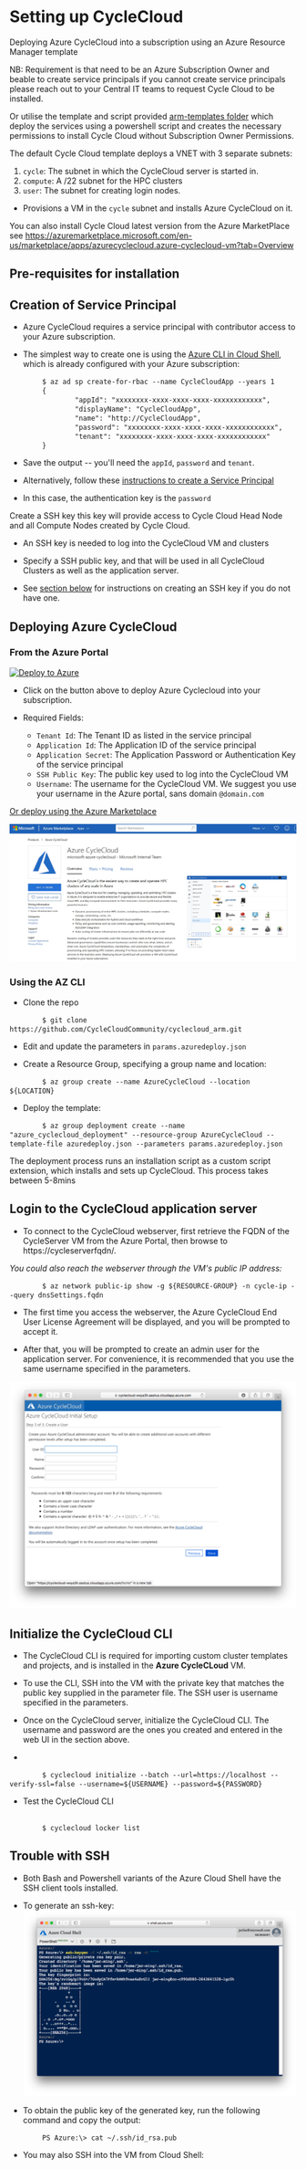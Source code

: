 # Setting up CycleCloud 

Deploying Azure CycleCloud into a subscription using an Azure Resource Manager template 

NB: Requirement is that need to be an Azure Subscription Owner and beable to create service principals if you cannot create service principals please reach out to your Central IT teams to request Cycle Cloud to be installed.

Or utilise the template and script provided [arm-templates folder](https://github.com/research-software-reactor/cyclecloud/tree/master/arm-templates) which deploy the services using a powershell script and creates the necessary permissions to install Cycle Cloud without Subscription Owner Permissions. 


The default Cycle Cloud template deploys a VNET with 3 separate subnets:

  1. `cycle`: The subnet in which the CycleCloud server is started in.
  2. `compute`: A /22 subnet for the HPC clusters
  3. `user`: The subnet for creating login nodes.

- Provisions a VM in the `cycle` subnet and installs Azure CycleCloud on it.

You can also install Cycle Cloud latest version from the Azure MarketPlace see https://azuremarketplace.microsoft.com/en-us/marketplace/apps/azurecyclecloud.azure-cyclecloud-vm?tab=Overview 

## Pre-requisites for installation

## Creation of Service Principal

- Azure CycleCloud requires a service principal with contributor access to your Azure subscription. 

- The simplest way to create one is using the [Azure CLI in Cloud Shell](https://shell.azure.com), which is already configured with your Azure subscription:

```        
        $ az ad sp create-for-rbac --name CycleCloudApp --years 1
        {
                "appId": "xxxxxxxx-xxxx-xxxx-xxxx-xxxxxxxxxxxx",
                "displayName": "CycleCloudApp",
                "name": "http://CycleCloudApp",
                "password": "xxxxxxxx-xxxx-xxxx-xxxx-xxxxxxxxxxxx",
                "tenant": "xxxxxxxx-xxxx-xxxx-xxxx-xxxxxxxxxxxx"
        }
```

- Save the output -- you'll need the `appId`, `password` and `tenant`. 

- Alternatively, follow these [instructions to create a Service Principal](https://docs.microsoft.com/en-us/azure/azure-resource-manager/resource-group-create-service-principal-portal) 

-  In this case, the authentication key is the `password`

Create a SSH key this key will provide access to Cycle Cloud Head Node and all Compute Nodes created by Cycle Cloud.

- An SSH key is needed to log into the CycleCloud VM and clusters

- Specify a SSH public key, and that will be used in all CycleCloud Clusters as well as the application server.

- See [section below](#trouble-with-ssh) for instructions on creating an SSH key if you do not have one.

## Deploying Azure CycleCloud
### From the Azure Portal

[![Deploy to Azure](https://azuredeploy.net/deploybutton.svg)](https://portal.azure.com/#create/Microsoft.Template/uri/https%3A%2F%2Fraw.githubusercontent.com%2FCycleCloudCommunity%2Fcyclecloud_arm%2Fdeploy-azure%2Fazuredeploy.json)

- Click on the button above to deploy Azure Cyclecloud into your subscription. 
- Required Fields:

    - `Tenant Id`: The Tenant ID as listed in the service principal
    - `Application Id`: The Application ID of the service principal
    - `Application Secret`: The Application Password or Authentication Key of the service principal
    - `SSH Public Key`: The public key used to log into the CycleCloud VM
    - `Username`: The username for the CycleCloud VM. We suggest you use your username in the Azure portal, sans domain `@domain.com`

[Or deploy using the Azure Marketplace](https://azuremarketplace.microsoft.com/en-us/marketplace/apps/azurecyclecloud.azure-cyclecloud-vm?tab=Overview)

![createuser](Images/Markeplace.JPG)


### Using the AZ CLI 

* Clone the repo 

```
        $ git clone https://github.com/CycleCloudCommunity/cyclecloud_arm.git
```

* Edit and update the parameters in `params.azuredeploy.json`  

* Create a Resource Group, specifying a group name and location:

```
        $ az group create --name AzureCycleCloud --location ${LOCATION}
```
* Deploy the template:

```
        $ az group deployment create --name "azure_cyclecloud_deployment" --resource-group AzureCycleCloud --template-file azuredeploy.json --parameters params.azuredeploy.json
```

The deployment process runs an installation script as a custom script extension, which installs and sets up CycleCloud. This process takes between 5-8mins

## Login to the CycleCloud application server

* To connect to the CycleCloud webserver, first retrieve the FQDN of the CycleServer VM from the Azure Portal, then browse to https://cycleserverfqdn/. 

_You could also reach the webserver through the VM's public IP address:_

```
        $ az network public-ip show -g ${RESOURCE-GROUP} -n cycle-ip --query dnsSettings.fqdn
```

* The first time you access the webserver, the Azure CycleCloud End User License Agreement will be displayed, and you will be prompted to accept it.

* After that, you will be prompted to create an admin user for the application server. For convenience, it is recommended that you use the same username specified in the parameters. 

![createuser](images/cyclecloud-create-user.png)


## Initialize the CycleCloud CLI

* The CycleCloud CLI is required for importing custom cluster templates and projects, and is installed in the **Azure CycleCLoud** VM. 

* To use the CLI, SSH into the VM with the private key that matches the public key supplied in the parameter file. The SSH user is username specified in the parameters.

* Once on the CycleCloud server, initialize the CycleCloud CLI. The username and password are the ones you created and entered in the web UI in the section above.
* 

```
        $ cyclecloud initialize --batch --url=https://localhost --verify-ssl=false --username=${USERNAME} --password=${PASSWORD}
```

* Test the CycleCloud CLI

```

        $ cyclecloud locker list
```

## Trouble with SSH

- Both Bash and Powershell variants of the Azure Cloud Shell have the SSH client tools installed.
- To generate an ssh-key:
![ssh-keygen](images/powershell-ssh-keygen.png)

- To obtain the public key of the generated key, run the following command and copy the output:

```
        PS Azure:\> cat ~/.ssh/id_rsa.pub
```

- You may also SSH into the VM from Cloud Shell: